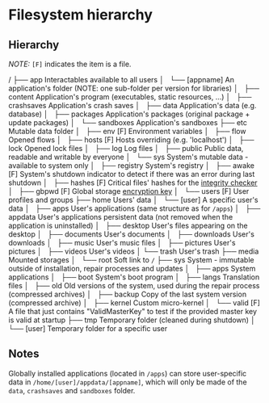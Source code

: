# Filesystem hierarchy

## Hierarchy

_NOTE:_ `[F]` indicates the item is a file.

/
├── app                            Interactables available to all users
│   └── [appname]                  An application's folder (NOTE: one sub-folder per version for libraries)
│       ├── content                Application's program (executables, static resources, ...)
│       ├── crashsaves             Application's crash saves
│       ├── data                   Application's data (e.g. database)
│       ├── packages               Application's packages (original package + update packages)
│       └── sandboxes              Application's sandboxes
├── etc                            Mutable data folder
│   ├── env [F]                    Environment variables
│   ├── flow                       Opened flows
│   ├── hosts [F]                  Hosts overriding (e.g. 'localhost')
│   ├── lock                       Opened lock files
│   ├── log                        Log files
│   ├── public                     Public data, readable and writable by everyone
│   └── sys                        System's mutable data - available to system only
│       ├── registry               System's registry
│       ├── awake [F]              System's shutdown indicator to detect if there was an error during last shutdown
│       ├── hashes [F]             Critical files' hashes for the [integrity checker](../technical/integrity-checker.md)
│       ├── gbpwd [F]              Global storage [encryption key](../features/encryption.md#global-encryption)
│       └── users [F]              User profiles and groups
├── home                           Users' data
│   └── [user]                     A specific user's data
│       ├── apps                   User's applications (same structure as for `/apps`)
│       ├── appdata                User's applications persistent data (not removed when the application is uninstalled)
│       ├── desktop                User's files appearing on the desktop
│       ├── documents              User's documents
│       ├── downloads              User's downloads
│       ├── music                  User's music files
│       ├── pictures               User's pictures
│       ├── videos                 User's videos
│       └── trash                  User's trash
├── media                          Mounted storages
│   └── root                       Soft link to `/`
├── sys                            System - immutable outside of installation, repair processes and updates
│   ├── apps                       System applications
│   ├── boot                       System's boot program
│   ├── langs                      Translation files
│   ├── old                        Old versions of the system, used during the repair process (compressed archives)
│   ├── backup                     Copy of the last system version (compressed archive)
│   ├── kernel                     Custom micro-kernel
│   └── valid [F]                  A file that just contains "ValidMasterKey" to test if the provided master key is valid at startup
├── tmp                            Temporary folder (cleaned during shutdown)
│   └── [user]                     Temporary folder for a specific user

## Notes

Globally installed applications (located in `/apps`) can store user-specific data in `/home/[user]/appdata/[appname]`, which will only be made of the `data`, `crashsaves` and `sandboxes` folder.
